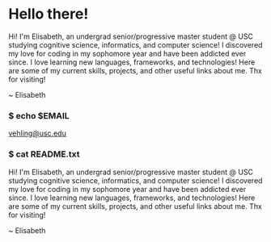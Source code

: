 # Hello there!

Hi! I'm Elisabeth, an undergrad senior/progressive master student @ USC studying cognitive science, informatics, and computer science! I discovered my love for coding in my sophomore year and have been addicted ever since. I love learning new languages, frameworks, and technologies! Here are some of my current skills, projects, and other useful links about me. Thx for visiting! 

~ Elisabeth

### $ echo $EMAIL
vehling@usc.edu

### $ cat README.txt
Hi! I'm Elisabeth, an undergrad senior/progressive master student @ USC studying cognitive science, informatics, and computer science! I discovered my love for coding in my sophomore year and have been addicted ever since. I love learning new languages, frameworks, and technologies! Here are some of my current skills, projects, and other useful links about me. Thx for visiting! 

~ Elisabeth
